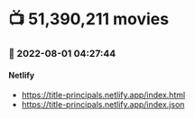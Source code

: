 # :tv: 51,390,211 movies
### :date: 2022-08-01 04:27:44
#### Netlify
- <a href='https://title-principals.netlify.app/index.html' target='_blank'>https://title-principals.netlify.app/index.html</a>
- <a href='https://title-principals.netlify.app/index.json' target='_blank'>https://title-principals.netlify.app/index.json</a>
